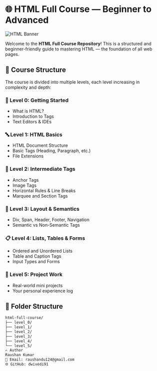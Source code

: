 # 🌐 HTML Full Course — Beginner to Advanced

![HTML Banner](https://img.shields.io/badge/HTML-Full%20Course-orange?style=for-the-badge&logo=html5&logoColor=white)

Welcome to the **HTML Full Course Repository**! This is a structured and beginner-friendly guide to mastering HTML — the foundation of all web pages.

## 🚀 Course Structure

The course is divided into multiple levels, each level increasing in complexity and depth:

### 🧱 Level 0: Getting Started
- What is HTML?
- Introduction to Tags
- Text Editors & IDEs

### 🔤 Level 1: HTML Basics
- HTML Document Structure
- Basic Tags (Heading, Paragraph, etc.)
- File Extensions

### 🔗 Level 2: Intermediate Tags
- Anchor Tags
- Image Tags
- Horizontal Rules & Line Breaks
- Marquee and Section Tags

### 📐 Level 3: Layout & Semantics
- Div, Span, Header, Footer, Navigation
- Semantic vs Non-Semantic Tags

### 📋 Level 4: Lists, Tables & Forms
- Ordered and Unordered Lists
- Table and Caption Tags
- Input Types and Forms

### 🧠 Level 5: Project Work
- Real-world mini projects
- Your personal experience log

## 📂 Folder Structure
```bash
html-full-course/
├── level_0/
├── level_1/
├── level_2/
├── level_3/
├── level_4/
└── level_5/
✍️ Author
Raushan Kumar
📧 Email: raushandu124@gmail.com
🌐 GitHub: dwivedi91
